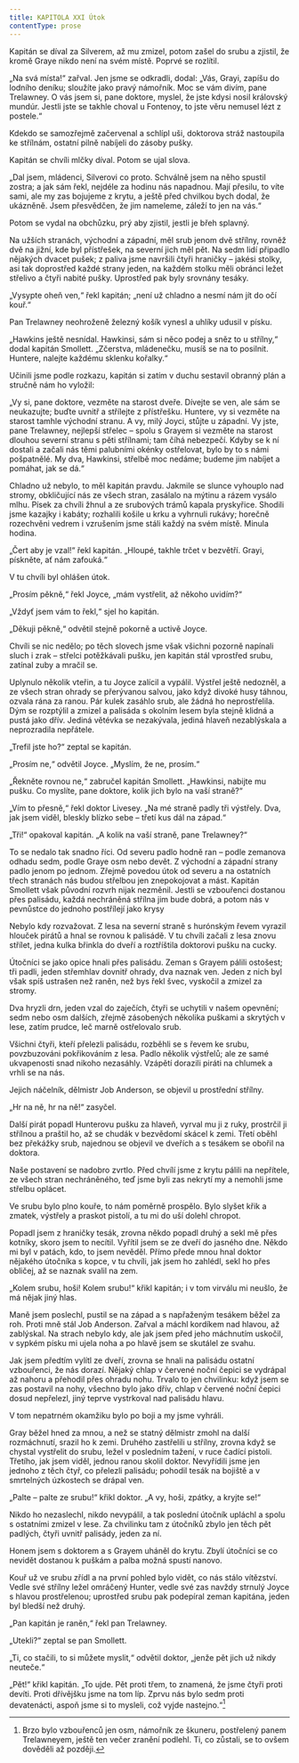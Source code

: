 ```yaml
---
title: KAPITOLA XXI Útok
contentType: prose
---
```


<section>

Kapitán se díval za Silverem, až mu zmizel, potom zašel do srubu a zjistil, že kromě Graye nikdo není na svém místě. Poprvé se rozlítil.

„Na svá místa!“ zařval. Jen jsme se odkradli, dodal: „Vás, Grayi, zapíšu do lodního deníku; sloužíte jako pravý námořník. Moc se vám divím, pane Trelawney. O vás jsem si, pane doktore, myslel, že jste kdysi nosil královský mundúr. Jestli jste se takhle choval u Fontenoy, to jste věru nemusel lézt z postele.“

Kdekdo se samozřejmě začervenal a schlípl uši, doktorova stráž nastoupila ke střílnám, ostatní pilně nabíjeli do zásoby pušky.

Kapitán se chvíli mlčky díval. Potom se ujal slova.

„Dal jsem, mládenci, Silverovi co proto. Schválně jsem na něho spustil zostra; a jak sám řekl, nejdéle za hodinu nás napadnou. Mají přesilu, to víte sami, ale my zas bojujeme z krytu, a ještě před chvilkou bych dodal, že ukázněně. Jsem přesvědčen, že jim nameleme, záleží to jen na vás.“

Potom se vydal na obchůzku, prý aby zjistil, jestli je břeh splavný.

Na užších stranách, východní a západní, měl srub jenom dvě střílny, rovněž dvě na jižní, kde byl přístřešek, na severní jich měl pět. Na sedm lidí připadlo nějakých dvacet pušek; z paliva jsme navršili čtyři hraničky – jakési stolky, asi tak doprostřed každé strany jeden, na každém stolku měli obránci ležet střelivo a čtyři nabité pušky. Uprostřed pak byly srovnány tesáky.

„Vysypte oheň ven,“ řekl kapitán; „není už chladno a nesmí nám jít do očí kouř.“

Pan Trelawney neohroženě železný košík vynesl a uhlíky udusil v písku.

„Hawkins ještě nesnídal. Hawkinsi, sám si něco podej a sněz to u střílny,“ dodal kapitán Smollett. „Zčerstva, mládenečku, musíš se na to posilnit. Huntere, nalejte každému sklenku kořalky.“

Učinili jsme podle rozkazu, kapitán si zatím v duchu sestavil obranný plán a stručně nám ho vyložil:

„Vy si, pane doktore, vezměte na starost dveře. Dívejte se ven, ale sám se neukazujte; buďte uvnitř a střílejte z přístřešku. Huntere, vy si vezměte na starost tamhle východní stranu. A vy, milý Joyci, stůjte u západní. Vy jste, pane Trelawney, nejlepší střelec – spolu s Grayem si vezměte na starost dlouhou severní stranu s pěti střílnami; tam číhá nebezpečí. Kdyby se k ní dostali a začali nás těmi palubními okénky ostřelovat, bylo by to s námi pošpatnělé. My dva, Hawkinsi, střelbě moc nedáme; budeme jim nabíjet a pomáhat, jak se dá.“

Chladno už nebylo, to měl kapitán pravdu. Jakmile se slunce vyhouplo nad stromy, obkličující nás ze všech stran, zasálalo na mýtinu a rázem vysálo mlhu. Písek za chvíli žhnul a ze srubových trámů kapala pryskyřice. Shodili jsme kazajky i kabáty; rozhalili košile u krku a vyhrnuli rukávy; horečně rozechvěni vedrem i vzrušením jsme stáli každý na svém místě. Minula hodina.

„Čert aby je vzal!“ řekl kapitán. „Hloupé, takhle trčet v bezvětří. Grayi, pískněte, ať nám zafouká.“

V tu chvíli byl ohlášen útok.

„Prosím pěkně,“ řekl Joyce, „mám vystřelit, až někoho uvidím?“

„Vždyť jsem vám to řekl,“ sjel ho kapitán.

„Děkuji pěkně,“ odvětil stejně pokorně a uctivě Joyce.

Chvíli se nic nedělo; po těch slovech jsme však všichni pozorně napínali sluch i zrak – střelci potěžkávali pušku, jen kapitán stál vprostřed srubu, zatínal zuby a mračil se.

Uplynulo několik vteřin, a tu Joyce zalícil a vypálil. Výstřel ještě nedozněl, a ze všech stran ohrady se přerývanou salvou, jako když divoké husy táhnou, ozvala rána za ranou. Pár kulek zasáhlo srub, ale žádná ho neprostřelila. Dým se rozptýlil a zmizel a palisáda s okolním lesem byla stejně klidná a pustá jako dřív. Jediná větévka se nezakývala, jediná hlaveň nezablýskala a neprozradila nepřátele.

„Trefil jste ho?“ zeptal se kapitán.

„Prosím ne,“ odvětil Joyce. „Myslím, že ne, prosím.“

„Řekněte rovnou ne,“ zabručel kapitán Smollett. „Hawkinsi, nabijte mu pušku. Co myslíte, pane doktore, kolik jich bylo na vaší straně?“

„Vím to přesně,“ řekl doktor Livesey. „Na mé straně padly tři výstřely. Dva, jak jsem viděl, bleskly blízko sebe – třetí kus dál na západ.“

„Tři!“ opakoval kapitán. „A kolik na vaší straně, pane Trelawney?“

To se nedalo tak snadno říci. Od severu padlo hodně ran – podle zemanova odhadu sedm, podle Graye osm nebo devět. Z východní a západní strany padlo jenom po jednom. Zřejmě povedou útok od severu a na ostatních třech stranách nás budou střelbou jen znepokojovat a mást. Kapitán Smollett však původní rozvrh nijak nezměnil. Jestli se vzbouřenci dostanou přes palisádu, každá nechráněná střílna jim bude dobrá, a potom nás v pevnůstce do jednoho postřílejí jako krysy

Nebylo kdy rozvažovat. Z lesa na severní straně s hurónským řevem vyrazil hlouček pirátů a hnal se rovnou k palisádě. V tu chvíli začali z lesa znovu střílet, jedna kulka břinkla do dveří a roztříštila doktorovi pušku na cucky.

Útočníci se jako opice hnali přes palisádu. Zeman s Grayem pálili ostošest; tři padli, jeden střemhlav dovnitř ohrady, dva naznak ven. Jeden z nich byl však spíš ustrašen než raněn, než bys řekl švec, vyskočil a zmizel za stromy.

Dva hryzli drn, jeden vzal do zaječích, čtyři se uchytili v našem opevnění; sedm nebo osm dalších, zřejmě zásobených několika puškami a skrytých v lese, zatím prudce, leč marně ostřelovalo srub.

Všichni čtyři, kteří přelezli palisádu, rozběhli se s řevem ke srubu, povzbuzováni pokřikováním z lesa. Padlo několik výstřelů; ale ze samé ukvapenosti snad nikoho nezasáhly. Vzápětí dorazili piráti na chlumek a vrhli se na nás.

Jejich náčelník, dělmistr Job Anderson, se objevil u prostřední střílny.

„Hr na ně, hr na ně!“ zasyčel.

Další pirát popadl Hunterovu pušku za hlaveň, vyrval mu ji z ruky, prostrčil ji střílnou a praštil ho, až se chudák v bezvědomí skácel k zemi. Třetí oběhl bez překážky srub, najednou se objevil ve dveřích a s tesákem se obořil na doktora.

Naše postavení se nadobro zvrtlo. Před chvílí jsme z krytu pálili na nepřítele, ze všech stran nechráněného, teď jsme byli zas nekrytí my a nemohli jsme střelbu oplácet.

Ve srubu bylo plno kouře, to nám poměrně prospělo. Bylo slyšet křik a zmatek, výstřely a praskot pistolí, a tu mi do uší dolehl chropot.

Popadl jsem z hraničky tesák, zrovna někdo popadl druhý a sekl mě přes kotníky, skoro jsem to necítil. Vyřítil jsem se ze dveří do jasného dne. Někdo mi byl v patách, kdo, to jsem nevěděl. Přímo přede mnou hnal doktor nějakého útočníka s kopce, v tu chvíli, jak jsem ho zahlédl, sekl ho přes obličej, až se naznak svalil na zem.

„Kolem srubu, hoši! Kolem srubu!“ křikl kapitán; i v tom virválu mi neušlo, že má nějak jiný hlas.

Maně jsem poslechl, pustil se na západ a s napřaženým tesákem běžel za roh. Proti mně stál Job Anderson. Zařval a máchl kordíkem nad hlavou, až zablýskal. Na strach nebylo kdy, ale jak jsem před jeho máchnutím uskočil, v sypkém písku mi ujela noha a po hlavě jsem se skutálel ze svahu.

Jak jsem předtím vylítl ze dveří, zrovna se hnali na palisádu ostatní vzbouřenci, že nás dorazí. Nějaký chlap v červené noční čepici se vydrápal až nahoru a přehodil přes ohradu nohu. Trvalo to jen chvilinku: když jsem se zas postavil na nohy, všechno bylo jako dřív, chlap v červené noční čepici dosud nepřelezl, jiný teprve vystrkoval nad palisádu hlavu.

V tom nepatrném okamžiku bylo po boji a my jsme vyhráli.

Gray běžel hned za mnou, a než se statný dělmistr zmohl na další rozmáchnutí, srazil ho k zemi. Druhého zastřelili u střílny, zrovna když se chystal vystřelit do srubu, ležel v posledním tažení, v ruce čadící pistoli. Třetího, jak jsem viděl, jednou ranou skolil doktor. Nevyřídili jsme jen jednoho z těch čtyř, co přelezli palisádu; pohodil tesák na bojiště a v smrtelných úzkostech se drápal ven.

„Palte – palte ze srubu!“ křikl doktor. „A vy, hoši, zpátky, a kryjte se!“

Nikdo ho nezaslechl, nikdo nevypálil, a tak poslední útočník upláchl a spolu s ostatními zmizel v lese. Za chvilinku tam z útočníků zbylo jen těch pět padlých, čtyři uvnitř palisády, jeden za ní.

Honem jsem s doktorem a s Grayem uháněl do krytu. Zbylí útočníci se co nevidět dostanou k puškám a palba možná spustí nanovo.

Kouř už ve srubu zřídl a na první pohled bylo vidět, co nás stálo vítězství. Vedle své střílny ležel omráčený Hunter, vedle své zas navždy strnulý Joyce s hlavou prostřelenou; uprostřed srubu pak podepíral zeman kapitána, jeden byl bledší než druhý.

„Pan kapitán je raněn,“ řekl pan Trelawney.

„Utekli?“ zeptal se pan Smollett.

„Ti, co stačili, to si můžete myslit,“ odvětil doktor, „jenže pět jich už nikdy neuteče.“

„Pět!“ křikl kapitán. „To ujde. Pět proti třem, to znamená, že jsme čtyři proti devíti. Proti dřívějšku jsme na tom líp. Zprvu nás bylo sedm proti devatenácti, aspoň jsme si to mysleli, což vyjde nastejno.“[^16]

</section>

[^1]: Matróz – námořník. _Pozn. red._

[^2]: Klnout – klít, nadávat. _Pozn. red._

[^3]: Švadronit – rychle drmolivě mluvit. _Pozn. red._

[^4]: Sešlý, vetchý. _Pozn. red._

[^5]: Smotaný žvýkací tabák. _Pozn. red._

[^6]: Nádoba na uchovávání troudu, tj. suché, snadno zápalné látky. _Pozn. red._

[^7]: Přístroj k určování místa podle polohy hvězd. _Pozn. red._

[^8]: Kyvadlové hodiny. _Pozn. red._

[^9]: Dovětek, dodatek. _Pozn. red._

[^10]: Kloun – mohutná špičatá zbraň umístěná pod čarou ponoru na přídi. Svým hrotem sloužila k proražení boku nepřátelské lodi. _Pozn. red._

[^11]: Šalupa – dlouhý člun určený k dopravě mezi kotvící lodí a břehem. _Pozn. red._

[^12]: Staré přísloví (15. stol.), „kdo chodí kolem močálu, bažiny, ten se nachladí“, tj. nelze jednat nečestně bez následků. _Pozn. red._

[^13]: Parduna – součást pevného lanoví, zadní a postranní lano slouží k výstuze stěžňů a čnělek. _Pozn. red._

[^14]: Jola – otevřený sportovní člun s plachtami. _Pozn. red._

[^15]: Zábradlí, ohrazení. _Pozn. red._

[^16]: Brzo bylo vzbouřenců jen osm, námořník ze škuneru, postřelený panem Trelawneyem, ještě ten večer zranění podlehl. Ti, co zůstali, se to ovšem dověděli až později.

[^17]: Kosatka – trojúhelníková plachta nad přídí lodi. _Pozn. red._

[^18]: Stěh – lano spojující stěžeň s trupem a zajišťující jeho lepší stabilitu. _Pozn. red_.

[^19]: Fidibus – papírovýsmotek, jímž se podpaluje dýmka nebo svíčka. _Pozn. red_.

[^20]: Cvičit na povel. _Pozn. red_.

[^21]: Mlýnské kameny. _Pozn. red._
